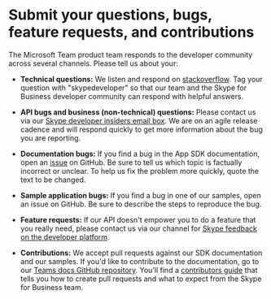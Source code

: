 ﻿
# Submit your questions, bugs, feature requests, and contributions

<!--TODO: still some Skype-specific links that need to be updated with Teams equivalents-->

The Microsoft Team product team responds to the developer community across several channels. Please tell us about your:

- **Technical questions:** We listen and respond on [stackoverflow](http://stackoverflow.com/questions/tagged/skypedeveloper). Tag your question with "skypedeveloper" so that our team and the Skype for Business developer community can respond with helpful answers.


- **API bugs and business (non-technical) questions:** Please contact us via our [Skype developer insiders email box](mailto:skypedevinsiders@microsoft.com). We are on an agile release cadence and will respond quickly to get more information about the bug you are reporting.


- **Documentation bugs:** If you find a bug in the App SDK documentation, open an [issue](https://github.com/OfficeDev/microsoft-teams-docs/issues) on GitHub. Be sure to tell us which topic is factually incorrect or unclear. To help us fix the problem more quickly, quote the text to be changed. 


- **Sample application bugs:** If you find a bug in one of our samples, open an issue on GitHub. Be sure to describe the steps to reproduce the bug.


- **Feature requests:** If our API doesn't empower you to do a feature that you really need, please contact us via our channel for [Skype feedback on the developer platform](http://www.skypefeedback.com/forums/299913-generally-available/category/120892-developer-platform).


- **Contributions:** We accept pull requests against our SDK documentation and our samples. If you'd like to contribute to the documentation, go to our [Teams docs GitHub repository](https://github.com/OfficeDev/microsoft-teams-docs). You'll find a [contributors guide]() that tells you how to create pull requests and what to expect from the Skype for Business team.

